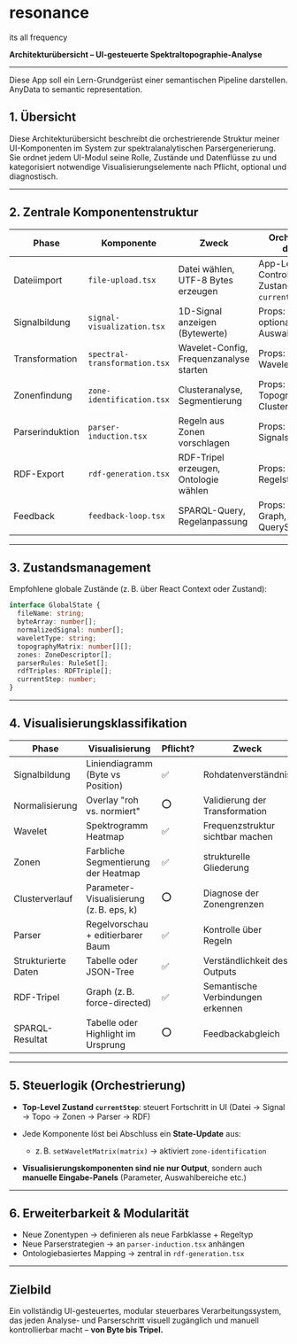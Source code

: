 # resonance
its all frequency

**Architekturübersicht – UI-gesteuerte Spektraltopographie-Analyse**

---
Diese App soll ein Lern-Grundgerüst einer semantischen Pipeline darstellen. AnyData to semantic representation. 

## 1. Übersicht

Diese Architekturübersicht beschreibt die orchestrierende Struktur meiner UI-Komponenten im System zur spektralanalytischen Parsergenerierung. Sie ordnet jedem UI-Modul seine Rolle, Zustände und Datenflüsse zu und kategorisiert notwendige Visualisierungselemente nach Pflicht, optional und diagnostisch.

---

## 2. Zentrale Komponentenstruktur

| Phase           | Komponente                    | Zweck                                   | Orchestriert durch                                     |
| --------------- | ----------------------------- | --------------------------------------- | ------------------------------------------------------ |
| Dateiimport     | `file-upload.tsx`             | Datei wählen, UTF-8 Bytes erzeugen      | App-Level-Controller (z. B. Zustand `currentStep` = 0) |
| Signalbildung   | `signal-visualization.tsx`    | 1D-Signal anzeigen (Bytewerte)          | Props: Bytearray, optional: Auswahlbereich             |
| Transformation  | `spectral-transformation.tsx` | Wavelet-Config, Frequenzanalyse starten | Props: Signal, Wavelettyp                              |
| Zonenfindung    | `zone-identification.tsx`     | Clusteranalyse, Segmentierung           | Props: Topographie, Clusterparameter                   |
| Parserinduktion | `parser-induction.tsx`        | Regeln aus Zonen vorschlagen            | Props: Zonen, Signalsegmente                           |
| RDF-Export      | `rdf-generation.tsx`          | RDF-Tripel erzeugen, Ontologie wählen   | Props: Objekte + Regelstruktur                         |
| Feedback        | `feedback-loop.tsx`           | SPARQL-Query, Regelanpassung            | Props: RDF-Graph, QueryString                          |

---

## 3. Zustandsmanagement

Empfohlene globale Zustände (z. B. über React Context oder Zustand):

```ts
interface GlobalState {
  fileName: string;
  byteArray: number[];
  normalizedSignal: number[];
  waveletType: string;
  topographyMatrix: number[][];
  zones: ZoneDescriptor[];
  parserRules: RuleSet[];
  rdfTriples: RDFTriple[];
  currentStep: number;
}
```

---

## 4. Visualisierungsklassifikation

| Phase               | Visualisierung                          | Pflicht? | Zweck                             |
| ------------------- | --------------------------------------- | -------- | --------------------------------- |
| Signalbildung       | Liniendiagramm (Byte vs Position)       | ✅        | Rohdatenverständnis               |
| Normalisierung      | Overlay "roh vs. normiert"              | ⭕️       | Validierung der Transformation    |
| Wavelet             | Spektrogramm Heatmap                    | ✅        | Frequenzstruktur sichtbar machen  |
| Zonen               | Farbliche Segmentierung der Heatmap     | ✅        | strukturelle Gliederung           |
| Clusterverlauf      | Parameter-Visualisierung (z. B. eps, k) | ⭕️       | Diagnose der Zonengrenzen         |
| Parser              | Regelvorschau + editierbarer Baum       | ✅        | Kontrolle über Regeln             |
| Strukturierte Daten | Tabelle oder JSON-Tree                  | ✅        | Verständlichkeit des Outputs      |
| RDF-Tripel          | Graph (z. B. force-directed)            | ✅        | Semantische Verbindungen erkennen |
| SPARQL-Resultat     | Tabelle oder Highlight im Ursprung      | ⭕️       | Feedbackabgleich                  |

---

## 5. Steuerlogik (Orchestrierung)

* **Top-Level Zustand `currentStep`**: steuert Fortschritt in UI (Datei → Signal → Topo → Zonen → Parser → RDF)
* Jede Komponente löst bei Abschluss ein **State-Update** aus:

  * z. B. `setWaveletMatrix(matrix)` → aktiviert `zone-identification`
* **Visualisierungskomponenten sind nie nur Output**, sondern auch **manuelle Eingabe-Panels** (Parameter, Auswahlbereiche etc.)

---

## 6. Erweiterbarkeit & Modularität

* Neue Zonentypen → definieren als neue Farbklasse + Regeltyp
* Neue Parserstrategien → an `parser-induction.tsx` anhängen
* Ontologiebasiertes Mapping → zentral in `rdf-generation.tsx`

---

## Zielbild

Ein vollständig UI-gesteuertes, modular steuerbares Verarbeitungssystem, das jeden Analyse- und Parserschritt visuell zugänglich und manuell kontrollierbar macht – **von Byte bis Tripel.**
